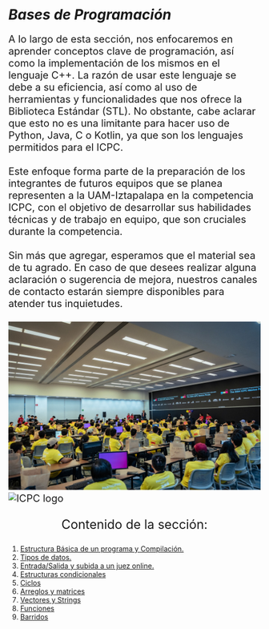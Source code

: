 #  _Bases de Programación_
<p style="font-size : 20px">
A lo largo de esta sección, nos enfocaremos en aprender conceptos clave de programación, así como la implementación de los mismos en el lenguaje C++. La razón de usar este lenguaje se debe a su eficiencia, así como al uso de herramientas y funcionalidades que nos ofrece la Biblioteca Estándar (STL). No obstante, cabe aclarar que esto no es una limitante para hacer uso de Python, Java, C o Kotlin, ya que son los lenguajes permitidos para el ICPC.<br><br>
Este enfoque forma parte de la preparación de los integrantes de futuros equipos que se planea representen a la UAM-Iztapalapa en la competencia ICPC, con el objetivo de desarrollar sus habilidades técnicas y de trabajo en equipo, que son cruciales durante la competencia.<br><br>
Sin más que agregar, esperamos que el material sea de tu agrado. En caso de que desees realizar alguna aclaración o sugerencia de mejora, nuestros canales de contacto estarán siempre disponibles para atender tus inquietudes.<br><br>
<img src="../pictures/ICPC.jpg" alt="2024 ICPC Mexico Finals">
<img src="https://image.icpc.global/nac2024/images/icpc-banner.png" alt="ICPC logo">
</p>

<p align="center" style="font-size : 25px">
Contenido de la sección:
</p>

<ol>
    <li><a href="./estructuraB.md">Estructura Básica de un programa y Compilación.</a></li>
    <li><a href="./tiposDeDatos.md">Tipos de datos.</a></li>
    <li><a href="./in-Out.md">Entrada/Salida y subida a un juez online.</a></li>
    <li><a href="./condicionales.md">Estructuras condicionales</a></li>
    <li><a href="./ciclos.md">Ciclos</a></li>
    <li><a href="./arreglos.md">Arreglos y matrices</a></li>
    <li><a href="./vectores.md">Vectores y Strings</a></li>
    <li><a href="./funciones.md">Funciones</a></li>
    <li><a href="./barridos.md">Barridos</a></li>
</ol>

